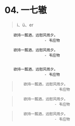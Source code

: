 # 04. 一七辙

> i、ü、er


        欲持一瓢酒，远慰风雨夕。
                      - 韦应物

        欲持一瓢酒，远慰风雨夕。
                      - 韦应物


        欲持一瓢酒，远慰风雨夕。
                      - 韦应物


>        欲持一瓢酒，远慰风雨夕。
>                      - 韦应物

>        欲持一瓢酒，远慰风雨夕。
>                      - 韦应物


>        欲持一瓢酒，远慰风雨夕。
>                      - 韦应物